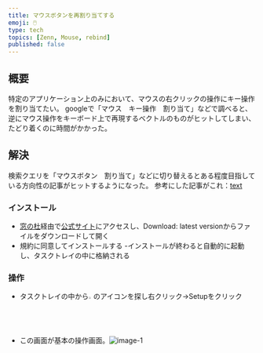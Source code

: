 ```yaml
---
title: マウスボタンを再割り当てする
emoji: 🖱️
type: tech
topics: [Zenn, Mouse, rebind]
published: false
---
```


## 概要
特定のアプリケーション上のみにおいて、マウスの右クリックの操作にキー操作を割り当てたい。
googleで「マウス　キー操作　割り当て」などで調べると、逆にマウス操作をキーボード上で再現するベクトルのものがヒットしてしまい、たどり着くのに時間がかかった。

## 解決
検索クエリを「マウスボタン　割り当て」などに切り替えるとある程度目指している方向性の記事がヒットするようになった。
参考にした記事がこれ：[text](https://forest.watch.impress.co.jp/docs/review/1483704.html)

### インストール
- [窓の杜](https://forest.watch.impress.co.jp/docs/review/1483704.html)経由で[公式サイト](https://www.highrez.co.uk/downloads/xmousebuttoncontrol.htm)にアクセスし、Download: latest versionからファイルをダウンロードして開く
- 規約に同意してインストールする
-インストールが終わると自動的に起動し、タスクトレイの中に格納される

### 操作
- タスクトレイの中から<img src="image.png" width="02%">のアイコンを探し右クリック→Setupをクリック
- この画面が基本の操作画面。![image-1](https://github.com/user-attachments/assets/4d5d7da7-a7bd-4120-a07e-2dd7f17e99cf)
